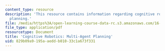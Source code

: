 ```yaml
---
content_type: resource
description: 'This resource contains information regarding cognitive robotics: Multi-agent
  planning.'
file: /media/https%3A/open-learning-course-data-rc.s3.amazonaws.com/16-412j-cognitive-robotics-spring-2016/829b09a9195aaeddb01033c1a673f331_MIT16_412JS16_L11.pdf
file_type: application/pdf
resourcetype: Document
title: 'Cognitive Robotics: Multi-Agent Planning'
uid: 829b09a9-195a-aedd-b010-33c1a673f331
---
```

